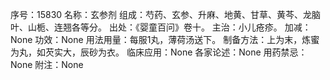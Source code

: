 序号：15830
名称：玄参剂
组成：芍药、玄参、升麻、地黄、甘草、黄芩、龙脑叶、山栀、连翘各等分。
出处：《婴童百问》卷十。
主治：小儿疮疹。
加减：None
功效：None
用法用量：每服1丸，薄荷汤送下。
制备方法：上为末，炼蜜为丸，如芡实大，辰砂为衣。
临床应用：None
各家论述：None
用药禁忌：None
附注：None
